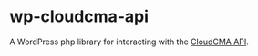 # wp-cloudcma-api
A WordPress php library for interacting with the [CloudCMA API](https://cloudcma.com/developers).
